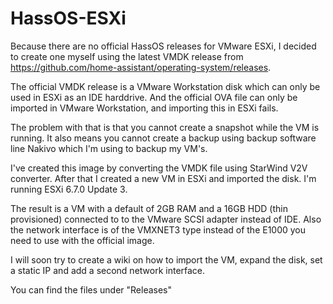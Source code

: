 # HassOS-ESXi

Because there are no official HassOS releases for VMware ESXi, I decided to create one myself using the latest VMDK release from https://github.com/home-assistant/operating-system/releases.

The official VMDK release is a VMware Workstation disk which can only be used in ESXi as an IDE harddrive. And the official OVA file can only be imported in VMware Workstation, and importing this in ESXi fails.

The problem with that is that you cannot create a snapshot while the VM is running. It also means you cannot create a backup using backup software line Nakivo which I'm using to backup my VM's.

I've created this image by converting the VMDK file using StarWind V2V converter. After that I created a new VM in ESXi and imported the disk. I'm running ESXi 6.7.0 Update 3.

The result is a VM with a default of 2GB RAM and a 16GB HDD (thin provisioned) connected to to the VMware SCSI adapter instead of IDE. Also the network interface is of the VMXNET3 type instead of the E1000 you need to use with the official image.

I will soon try to create a wiki on how to import the VM, expand the disk, set a static IP and add a second network interface.

You can find the files under "Releases"
